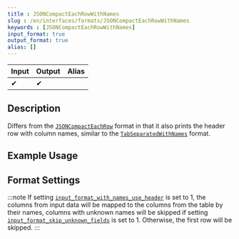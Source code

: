 ```yaml
---
title : JSONCompactEachRowWithNames
slug : /en/interfaces/formats/JSONCompactEachRowWithNames
keywords : [JSONCompactEachRowWithNames]
input_format: true
output_format: true
alias: []
---
```


| Input | Output | Alias |
|-------|--------|-------|
| ✔     | ✔      |       |


## Description

Differs from the [`JSONCompactEachRow`](./JSONCompactEachRow.md) format in that it also prints the header row with column names, similar to the [`TabSeparatedWithNames`](./Formats/TabSeparated/TabSeparatedWithNames.md) format.


## Example Usage

## Format Settings

:::note
If setting [`input_format_with_names_use_header`](/docs/en/operations/settings/settings-formats.md/#input_format_with_names_use_header) is set to 1,
the columns from input data will be mapped to the columns from the table by their names, columns with unknown names will be skipped if setting [`input_format_skip_unknown_fields`](/docs/en/operations/settings/settings-formats.md/#input_format_skip_unknown_fields) is set to 1.
Otherwise, the first row will be skipped.
:::
